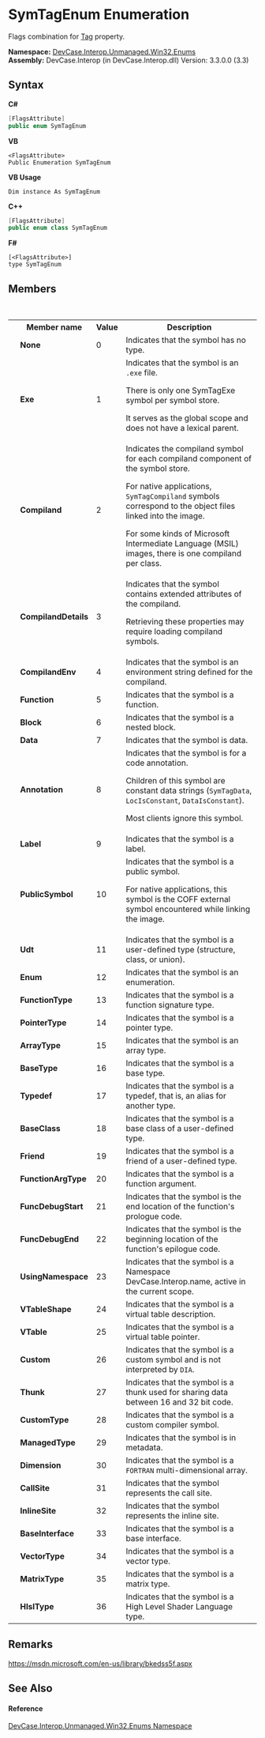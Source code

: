# SymTagEnum Enumeration
 

Flags combination for <a href="F_DevCase_Interop_Unmanaged_Win32_Structures_SymbolInfo_Tag">Tag</a> property.

**Namespace:**&nbsp;<a href="N_DevCase_Interop_Unmanaged_Win32_Enums">DevCase.Interop.Unmanaged.Win32.Enums</a><br />**Assembly:**&nbsp;DevCase.Interop (in DevCase.Interop.dll) Version: 3.3.0.0 (3.3)

## Syntax

**C#**<br />
``` C#
[FlagsAttribute]
public enum SymTagEnum
```

**VB**<br />
``` VB
<FlagsAttribute>
Public Enumeration SymTagEnum
```

**VB Usage**<br />
``` VB Usage
Dim instance As SymTagEnum
```

**C++**<br />
``` C++
[FlagsAttribute]
public enum class SymTagEnum
```

**F#**<br />
``` F#
[<FlagsAttribute>]
type SymTagEnum
```


## Members
&nbsp;<table><tr><th></th><th>Member name</th><th>Value</th><th>Description</th></tr><tr><td /><td target="F:DevCase.Interop.Unmanaged.Win32.Enums.SymTagEnum.None">**None**</td><td>0</td><td>Indicates that the symbol has no type.</td></tr><tr><td /><td target="F:DevCase.Interop.Unmanaged.Win32.Enums.SymTagEnum.Exe">**Exe**</td><td>1</td><td>Indicates that the symbol is an `.exe` file. 

 There is only one SymTagExe symbol per symbol store. 

 It serves as the global scope and does not have a lexical parent.</td></tr><tr><td /><td target="F:DevCase.Interop.Unmanaged.Win32.Enums.SymTagEnum.Compiland">**Compiland**</td><td>2</td><td>Indicates the compiland symbol for each compiland component of the symbol store. 

 For native applications, `SymTagCompiland` symbols correspond to the object files linked into the image. 

 For some kinds of Microsoft Intermediate Language (MSIL) images, there is one compiland per class.</td></tr><tr><td /><td target="F:DevCase.Interop.Unmanaged.Win32.Enums.SymTagEnum.CompilandDetails">**CompilandDetails**</td><td>3</td><td>Indicates that the symbol contains extended attributes of the compiland. 

 Retrieving these properties may require loading compiland symbols.</td></tr><tr><td /><td target="F:DevCase.Interop.Unmanaged.Win32.Enums.SymTagEnum.CompilandEnv">**CompilandEnv**</td><td>4</td><td>Indicates that the symbol is an environment string defined for the compiland.</td></tr><tr><td /><td target="F:DevCase.Interop.Unmanaged.Win32.Enums.SymTagEnum.Function">**Function**</td><td>5</td><td>Indicates that the symbol is a function.</td></tr><tr><td /><td target="F:DevCase.Interop.Unmanaged.Win32.Enums.SymTagEnum.Block">**Block**</td><td>6</td><td>Indicates that the symbol is a nested block.</td></tr><tr><td /><td target="F:DevCase.Interop.Unmanaged.Win32.Enums.SymTagEnum.Data">**Data**</td><td>7</td><td>Indicates that the symbol is data.</td></tr><tr><td /><td target="F:DevCase.Interop.Unmanaged.Win32.Enums.SymTagEnum.Annotation">**Annotation**</td><td>8</td><td>Indicates that the symbol is for a code annotation. 

 Children of this symbol are constant data strings (`SymTagData`, `LocIsConstant`, `DataIsConstant`). 

 Most clients ignore this symbol.</td></tr><tr><td /><td target="F:DevCase.Interop.Unmanaged.Win32.Enums.SymTagEnum.Label">**Label**</td><td>9</td><td>Indicates that the symbol is a label.</td></tr><tr><td /><td target="F:DevCase.Interop.Unmanaged.Win32.Enums.SymTagEnum.PublicSymbol">**PublicSymbol**</td><td>10</td><td>Indicates that the symbol is a public symbol. 

 For native applications, this symbol is the COFF external symbol encountered while linking the image.</td></tr><tr><td /><td target="F:DevCase.Interop.Unmanaged.Win32.Enums.SymTagEnum.Udt">**Udt**</td><td>11</td><td>Indicates that the symbol is a user-defined type (structure, class, or union).</td></tr><tr><td /><td target="F:DevCase.Interop.Unmanaged.Win32.Enums.SymTagEnum.Enum">**Enum**</td><td>12</td><td>Indicates that the symbol is an enumeration.</td></tr><tr><td /><td target="F:DevCase.Interop.Unmanaged.Win32.Enums.SymTagEnum.FunctionType">**FunctionType**</td><td>13</td><td>Indicates that the symbol is a function signature type.</td></tr><tr><td /><td target="F:DevCase.Interop.Unmanaged.Win32.Enums.SymTagEnum.PointerType">**PointerType**</td><td>14</td><td>Indicates that the symbol is a pointer type.</td></tr><tr><td /><td target="F:DevCase.Interop.Unmanaged.Win32.Enums.SymTagEnum.ArrayType">**ArrayType**</td><td>15</td><td>Indicates that the symbol is an array type.</td></tr><tr><td /><td target="F:DevCase.Interop.Unmanaged.Win32.Enums.SymTagEnum.BaseType">**BaseType**</td><td>16</td><td>Indicates that the symbol is a base type.</td></tr><tr><td /><td target="F:DevCase.Interop.Unmanaged.Win32.Enums.SymTagEnum.Typedef">**Typedef**</td><td>17</td><td>Indicates that the symbol is a typedef, that is, an alias for another type.</td></tr><tr><td /><td target="F:DevCase.Interop.Unmanaged.Win32.Enums.SymTagEnum.BaseClass">**BaseClass**</td><td>18</td><td>Indicates that the symbol is a base class of a user-defined type.</td></tr><tr><td /><td target="F:DevCase.Interop.Unmanaged.Win32.Enums.SymTagEnum.Friend">**Friend**</td><td>19</td><td>Indicates that the symbol is a friend of a user-defined type.</td></tr><tr><td /><td target="F:DevCase.Interop.Unmanaged.Win32.Enums.SymTagEnum.FunctionArgType">**FunctionArgType**</td><td>20</td><td>Indicates that the symbol is a function argument.</td></tr><tr><td /><td target="F:DevCase.Interop.Unmanaged.Win32.Enums.SymTagEnum.FuncDebugStart">**FuncDebugStart**</td><td>21</td><td>Indicates that the symbol is the end location of the function's prologue code.</td></tr><tr><td /><td target="F:DevCase.Interop.Unmanaged.Win32.Enums.SymTagEnum.FuncDebugEnd">**FuncDebugEnd**</td><td>22</td><td>Indicates that the symbol is the beginning location of the function's epilogue code.</td></tr><tr><td /><td target="F:DevCase.Interop.Unmanaged.Win32.Enums.SymTagEnum.UsingNamespace">**UsingNamespace**</td><td>23</td><td>Indicates that the symbol is a Namespace DevCase.Interop.name, active in the current scope.</td></tr><tr><td /><td target="F:DevCase.Interop.Unmanaged.Win32.Enums.SymTagEnum.VTableShape">**VTableShape**</td><td>24</td><td>Indicates that the symbol is a virtual table description.</td></tr><tr><td /><td target="F:DevCase.Interop.Unmanaged.Win32.Enums.SymTagEnum.VTable">**VTable**</td><td>25</td><td>Indicates that the symbol is a virtual table pointer.</td></tr><tr><td /><td target="F:DevCase.Interop.Unmanaged.Win32.Enums.SymTagEnum.Custom">**Custom**</td><td>26</td><td>Indicates that the symbol is a custom symbol and is not interpreted by `DIA`.</td></tr><tr><td /><td target="F:DevCase.Interop.Unmanaged.Win32.Enums.SymTagEnum.Thunk">**Thunk**</td><td>27</td><td>Indicates that the symbol is a thunk used for sharing data between 16 and 32 bit code.</td></tr><tr><td /><td target="F:DevCase.Interop.Unmanaged.Win32.Enums.SymTagEnum.CustomType">**CustomType**</td><td>28</td><td>Indicates that the symbol is a custom compiler symbol.</td></tr><tr><td /><td target="F:DevCase.Interop.Unmanaged.Win32.Enums.SymTagEnum.ManagedType">**ManagedType**</td><td>29</td><td>Indicates that the symbol is in metadata.</td></tr><tr><td /><td target="F:DevCase.Interop.Unmanaged.Win32.Enums.SymTagEnum.Dimension">**Dimension**</td><td>30</td><td>Indicates that the symbol is a `FORTRAN` multi-dimensional array.</td></tr><tr><td /><td target="F:DevCase.Interop.Unmanaged.Win32.Enums.SymTagEnum.CallSite">**CallSite**</td><td>31</td><td>Indicates that the symbol represents the call site.</td></tr><tr><td /><td target="F:DevCase.Interop.Unmanaged.Win32.Enums.SymTagEnum.InlineSite">**InlineSite**</td><td>32</td><td>Indicates that the symbol represents the inline site.</td></tr><tr><td /><td target="F:DevCase.Interop.Unmanaged.Win32.Enums.SymTagEnum.BaseInterface">**BaseInterface**</td><td>33</td><td>Indicates that the symbol is a base interface.</td></tr><tr><td /><td target="F:DevCase.Interop.Unmanaged.Win32.Enums.SymTagEnum.VectorType">**VectorType**</td><td>34</td><td>Indicates that the symbol is a vector type.</td></tr><tr><td /><td target="F:DevCase.Interop.Unmanaged.Win32.Enums.SymTagEnum.MatrixType">**MatrixType**</td><td>35</td><td>Indicates that the symbol is a matrix type.</td></tr><tr><td /><td target="F:DevCase.Interop.Unmanaged.Win32.Enums.SymTagEnum.HlslType">**HlslType**</td><td>36</td><td>Indicates that the symbol is a High Level Shader Language type.</td></tr></table>

## Remarks
<a href="https://msdn.microsoft.com/en-us/library/bkedss5f.aspx" target="_blank">https://msdn.microsoft.com/en-us/library/bkedss5f.aspx</a>

## See Also


#### Reference
<a href="N_DevCase_Interop_Unmanaged_Win32_Enums">DevCase.Interop.Unmanaged.Win32.Enums Namespace</a><br />
